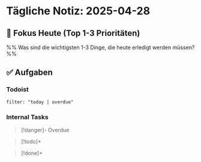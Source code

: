# Tägliche Notiz: 2025-04-28

## 🎯 Fokus Heute (Top 1-3 Prioritäten)

%% Was sind die wichtigsten 1-3 Dinge, die heute erledigt werden müssen? %%


## ✅ Aufgaben

### Todoist

```todoist  
filter: "today | overdue"  
```

### Internal Tasks

> [!danger]- Overdue
>

> [!todo]+
>

> [!done]+
